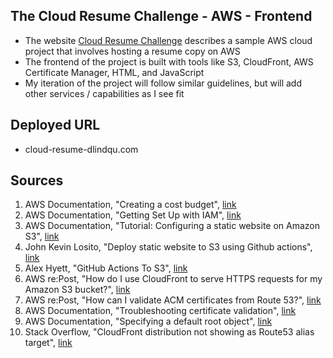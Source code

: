 ## The Cloud Resume Challenge - AWS - Frontend 
- The website [Cloud Resume Challenge](https://cloudresumechallenge.dev/docs/the-challenge/aws/) describes a sample AWS cloud project that involves hosting a resume copy on AWS 
- The frontend of the project is built with tools like S3, CloudFront, AWS Certificate Manager, HTML, and JavaScript
- My iteration of the project will follow similar guidelines, but will add other services / capabilities as I see fit 

## Deployed URL 
- cloud-resume-dlindqu.com 

 ## Sources 
1. AWS Documentation, "Creating a cost budget", [link](https://docs.aws.amazon.com/cost-management/latest/userguide/create-cost-budget.html)
2. AWS Documentation, "Getting Set Up with IAM", [link](https://docs.aws.amazon.com/IAM/latest/UserGuide/getting-set-up.html) 
3. AWS Documentation, "Tutorial: Configuring a static website on Amazon S3", [link](https://docs.aws.amazon.com/AmazonS3/latest/userguide/HostingWebsiteOnS3Setup.html) 
4. John Kevin Losito, "Deploy static website to S3 using Github actions", [link](https://dev.to/johnkevinlosito/deploy-static-website-to-s3-using-github-actions-4a0e)
5. Alex Hyett, "GitHub Actions To S3", [link](https://www.youtube.com/watch?v=JffSxrjx_UM)
6. AWS re:Post, "How do I use CloudFront to serve HTTPS requests for my Amazon S3 bucket?", [link](https://repost.aws/knowledge-center/cloudfront-https-requests-s3)
7. AWS re:Post, "How can I validate ACM certificates from Route 53?", [link](https://repost.aws/knowledge-center/route-53-validate-acm-certificates)
8. AWS Documentation, "Troubleshooting certificate validation", [link](https://docs.aws.amazon.com/acm/latest/userguide/certificate-validation.html) 
9. AWS Documentation, "Specifying a default root object", [link](https://docs.aws.amazon.com/AmazonCloudFront/latest/DeveloperGuide/DefaultRootObject.html)
10. Stack Overflow, "CloudFront distribution not showing as Route53 alias target", [link](https://stackoverflow.com/questions/30611917/cloudfront-distribution-not-showing-as-route53-alias-target)
